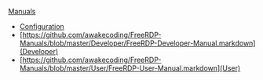 [Manuals](https://github.com/awakecoding/FreeRDP-Manuals)
* [Configuration](https://github.com/awakecoding/FreeRDP-Manuals/blob/master/Configuration/FreeRDP-Configuration-Manual.markdown)
* [https://github.com/awakecoding/FreeRDP-Manuals/blob/master/Developer/FreeRDP-Developer-Manual.markdown](Developer)
* [https://github.com/awakecoding/FreeRDP-Manuals/blob/master/User/FreeRDP-User-Manual.markdown](User)
